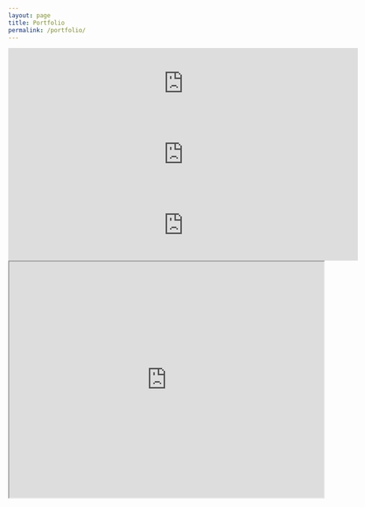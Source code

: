 ```yaml
---
layout: page
title: Portfolio
permalink: /portfolio/
---
```


<iframe width="711" height="144" frameborder="0" src="https://mega.nz/embed/sswFFJRI#nFNHvxJXXeh-qygxraNUvooZfxkAN4iGuV4M5R1XCEA!1v1c" allowfullscreen ></iframe>

<iframe width="711" height="144" frameborder="0" src="https://mega.nz/embed/ZxQAGZpK#2BV02WaWbBBpaGevdAY8NpiclyibBxbL0rBPjfUZN3k!1v1c" allowfullscreen ></iframe>

<iframe width="711" height="144" frameborder="0" src="https://mega.nz/embed/loQn2aAS#7YUKCdDB9H2z0tsHKI6gmKy7WO229OqZP6KGdI2f-zk!1v1c" allowfullscreen ></iframe>

<iframe src="https://drive.google.com/file/d/1L3g8B4ekF16EPERoUP5E56loQjXt_K8i/preview" width="640" height="480" allow="autoplay"></iframe>